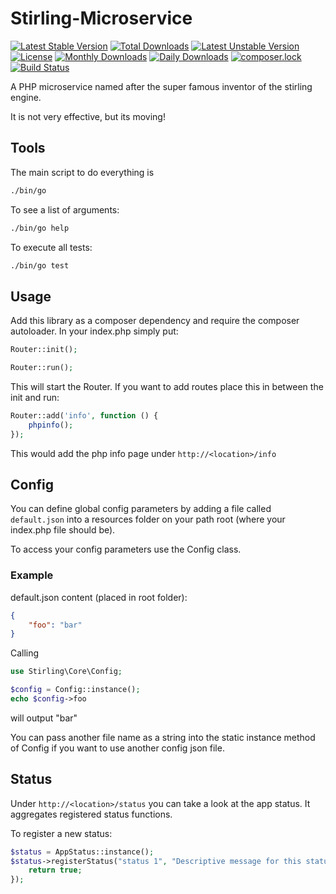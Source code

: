 # Stirling-Microservice
[![Latest Stable Version](https://poser.pugx.org/meandor/stirling-microservice/v/stable)](https://packagist.org/packages/meandor/stirling-microservice)
[![Total Downloads](https://poser.pugx.org/meandor/stirling-microservice/downloads)](https://packagist.org/packages/meandor/stirling-microservice)
[![Latest Unstable Version](https://poser.pugx.org/meandor/stirling-microservice/v/unstable)](https://packagist.org/packages/meandor/stirling-microservice)
[![License](https://poser.pugx.org/meandor/stirling-microservice/license)](https://packagist.org/packages/meandor/stirling-microservice)
[![Monthly Downloads](https://poser.pugx.org/meandor/stirling-microservice/d/monthly)](https://packagist.org/packages/meandor/stirling-microservice)
[![Daily Downloads](https://poser.pugx.org/meandor/stirling-microservice/d/daily)](https://packagist.org/packages/meandor/stirling-microservice)
[![composer.lock](https://poser.pugx.org/meandor/stirling-microservice/composerlock)](https://packagist.org/packages/meandor/stirling-microservice)
[![Build Status](https://travis-ci.org/meandor/stirling-microservice.svg?branch=master)](https://travis-ci.org/meandor/stirling-microservice)

A PHP microservice named after the super famous inventor of the stirling engine.

It is not very effective, but its moving!

## Tools
The main script to do everything is
````bash
./bin/go
````

To see a list of arguments:
````bash
./bin/go help
````

To execute all tests:
````bash
./bin/go test
````

## Usage
Add this library as a composer dependency and require the composer
autoloader. In your index.php simply put:

````php
Router::init();

Router::run();
````
This will start the Router. If you want to add routes place this
in between the init and run:
 
````php
Router::add('info', function () {
    phpinfo();
});
````
This would add the php info page under `http://<location>/info`

## Config
You can define global config parameters by adding a file called ``default.json`` into a resources folder on your path root
(where your index.php file should be).

To access your config parameters use the Config class.

### Example
default.json content (placed in root folder):
````json
{
    "foo": "bar"
}
````

Calling
````php
use Stirling\Core\Config;

$config = Config::instance();
echo $config->foo
````
will output "bar"

You can pass another file name as a string into the static instance
method of Config if you want to use another config json file.

## Status
Under `http://<location>/status` you can take a look at the app status. It aggregates
 registered status functions.
 
To register a new status:
````php
$status = AppStatus::instance();
$status->registerStatus("status 1", "Descriptive message for this status", function () {
    return true;
});
````